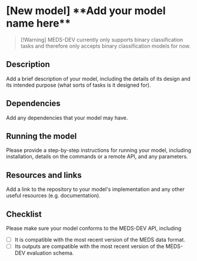 # \[New model\] \*\*Add your model name here\*\*

> \[!Warning\]
> MEDS-DEV currently only supports binary classification tasks and therefore only accepts binary
> classification models for now.

## Description

Add a brief description of your model, including the details of its design and its intended purpose
(what sorts of tasks is it designed for).

## Dependencies

Add any dependencies that your model may have.

## Running the model

Please provide a step-by-step instructions for running your model, including installation,
details on the commands or a remote API, and any parameters.

## Resources and links

Add a link to the repository to your model's implementation and any other useful resources
(e.g. documentation).

## Checklist

Please make sure your model conforms to the MEDS-DEV API, including

- [ ] It is compatible with the most recent version of the MEDS data format.
- [ ] Its outputs are compatible with the most recent version of the MEDS-DEV evaluation schema.
